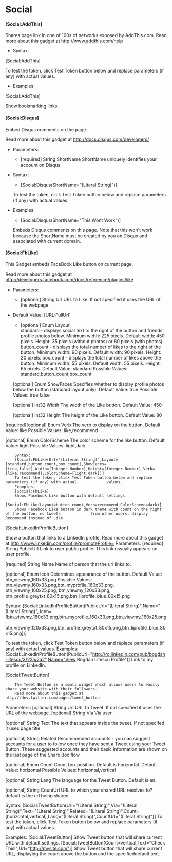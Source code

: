 # Social

#### [Social:AddThis] 

Shares page link in one of 100s of networks exposed by AddThis.com.
Read more about this gadget at http://www.addthis.com/help

* Syntax:

[Social:AddThis]

To test the token, click Test Token button below and replace parameters (if any) with actual values.

* Examples:

[Social:AddThis]

Show bookmarking links.

#### [Social:Disqus]

Embed Disqus comments on the page.

Read more about this gadget at http://docs.disqus.com/developers/

* Parameters:
  + [required] String ShortName ShortName uniquely identifies your account on Disqus.

* Syntax:
  + [Social:Disqus(ShortName="(Literal String)")]
  
  To test the token, click Test Token button below and replace parameters (if any) with actual                 values.
* Examples:
  + [Social:Disqus(ShortName="This Wont Work")]
  
  Embeds Disqus comments on this page. Note that this won't work because the ShortName must be created by you on Disqus and associated with current domain.

#### [Social:FbLike]

This Gadget embeds FaceBook Like button on current page.

Read more about this gadget at http://developers.facebook.com/docs/reference/plugins/like

* Parameters:
  + [optional] String Url URL to Like. If not specified it uses the URL of the webpage.
* Default Value: [URL:FullUrl]
  + [optional]	Enum	Layout	
standard - displays social text to the right of the button and friends' profile photos below. Minimum width: 225 pixels. Default width: 450 pixels. Height: 35 pixels (without photos) or 80 pixels (with photos).
button_count - displays the total number of likes to the right of the button. Minimum width: 90 pixels. Default width: 90 pixels. Height: 20 pixels.
box_count - displays the total number of likes above the button. Minimum width: 55 pixels. Default width: 55 pixels. Height: 65 pixels.
Default Value: standard
Possible Values: standard,button_count,box_count

  [optional]	Enum	ShowFaces	Specifies whether to display profile photos below the button (standard layout only).
Default Value: true
Possible Values: true,false

  [optional]	Int32	Width	The width of the Like button.
Default Value: 450

  [optional]	Int32	Height	The height of the Like button.
Default Value: 80

[required][optional]	Enum	Verb	The verb to display on the button.
Default Value: like
Possible Values: like,recommend

  [optional]	Enum	ColorScheme	The color scheme for the like button.
Default Value: light
Possible Values: light,dark

        Syntax:
        [Social:FbLike(Url="(Literal String)",Layout=[standard,button_count,box_count],ShowFaces=                        [true,false],Width=(Integer Number),Height=(Integer Number),Verb=[like,recommend],ColorScheme=[light,dark])]
        To test the token, click Test Token button below and replace parameters (if any) with actual             values.
        Examples:
        [Social:FbLike]
        Shows Facebook Like button with default settings. 
        [Social:FbLike(Layout=button_count,Verb=recommend,ColorScheme=dark)]
        Shows Facebook Like button in dark theme with count on the right of the button, no tweets             from other users, display Recommend instead of Like. 


[Social:LinkedInProfileButton]


Show a button that links to a LinkedIn profile.
Read more about this gadget at http://www.linkedin.com/profile?promoteProfile=
Parameters:
[required]	String	PublicUrl	Link to user public profile. This link ussually appears on user profile.

[required]	String	Name	Name of person that the url links to.

  [optional]	Enum	Icon	Determines appearance of the button.
Default Value: btn_viewmy_160x33.png
Possible Values: 
btn_viewmy_160x33.png,btn_myprofile_160x33.png,
btn_viewmy_160x25.png,
btn_viewmy_120x33.png,
btn_profile_greytxt_80x15.png,btn_liprofile_blue_80x15.png

Syntax:
[Social:LinkedInProfileButton(PublicUrl="(Literal String)",Name="(Literal String)",
Icon= [btn_viewmy_160x33.png,btn_myprofile_160x33.png,btn_viewmy_160x25.png,
btn_viewmy_120x33.png,btn_profile_greytxt_80x15.png,btn_liprofile_blue_80x15.png])]

To test the token, click Test Token button below and replace parameters (if any) with actual values.
Examples: 
[Social:LinkedInProfileButton(PublicUrl="http://ro.linkedin.com/pub/bogdan-litescu/3/22a/2a2",Name="View Bogdan Litescu Profile")]
Link to my profile on LinkedIn. 



[Social:TweetButton]

        The Tweet Button is a small widget which allows users to easily share your website with their followers.
        Read more about this gadget at http://dev.twitter.com/pages/tweet_button

Parameters:
[optional]	String	Url	URL to Tweet. If not specified it uses the URL of the webpage.
 [optional]	String	Via	Via user.

 [optional]	String	Text	The text that appears inside the tweet. If not specifed it uses page title.

 [optional]	String	Related	Recommended accounts - you can suggest accounts for a user to follow once they have sent a Tweet using your Tweet Button. These suggested accounts and their basic information are shown on the last page of the Share Box flow.

 [optional]	Enum	Count	Count box position. Default is horizontal.
Default Value: horizontal
Possible Values: horizontal,vertical

 [optional]	String	Lang	The language for the Tweet Button. Default is en.

 [optional]	String	CountUrl	URL to which your shared URL resolves to? default is the url being shared.


Syntax:
[Social:TweetButton(Url="(Literal String)",Via="(Literal String)",Text="(Literal String)",Related="(Literal String)",Count=[horizontal,vertical],Lang="(Literal String)",CountUrl="(Literal String)")]
To test the token, click Test Token button below and replace parameters (if any) with actual values.

Examples:
[Social:TweetButton]
Show Tweet button that will share current URL with default settings.
[Social:TweetButton(Count=vertical,Text="Check This!",Url="http://mysite.com")]
Show Tweet button that will share current URL, displaying the count above the button and the specifieddefault text.
